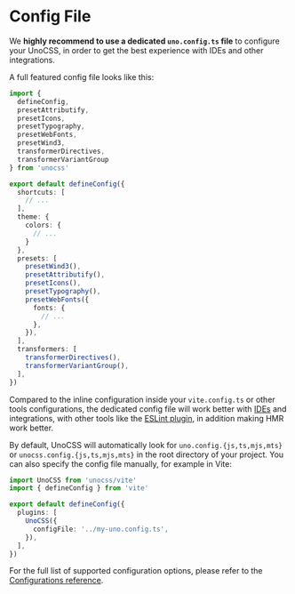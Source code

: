 # Config File

We **highly recommend to use a dedicated `uno.config.ts` file** to configure your UnoCSS, in order to get the best experience with IDEs and other integrations.

A full featured config file looks like this:

```ts twoslash [uno.config.ts]
import {
  defineConfig,
  presetAttributify,
  presetIcons,
  presetTypography,
  presetWebFonts,
  presetWind3,
  transformerDirectives,
  transformerVariantGroup
} from 'unocss'

export default defineConfig({
  shortcuts: [
    // ...
  ],
  theme: {
    colors: {
      // ...
    }
  },
  presets: [
    presetWind3(),
    presetAttributify(),
    presetIcons(),
    presetTypography(),
    presetWebFonts({
      fonts: {
        // ...
      },
    }),
  ],
  transformers: [
    transformerDirectives(),
    transformerVariantGroup(),
  ],
})
```

Compared to the inline configuration inside your `vite.config.ts` or other tools configurations, the dedicated config file will work better with [IDEs](/integrations/vscode) and integrations, with other tools like the [ESLint plugin](/integrations/eslint), in addition making HMR work better.

By default, UnoCSS will automatically look for `uno.config.{js,ts,mjs,mts}` or `unocss.config.{js,ts,mjs,mts}` in the root directory of your project. You can also specify the config file manually, for example in Vite:

```ts [vite.config.ts]
import UnoCSS from 'unocss/vite'
import { defineConfig } from 'vite'

export default defineConfig({
  plugins: [
    UnoCSS({
      configFile: '../my-uno.config.ts',
    }),
  ],
})
```

For the full list of supported configuration options, please refer to the [Configurations reference](/config/).
